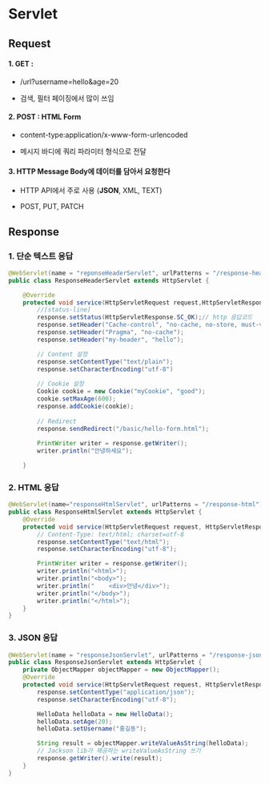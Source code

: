 # Servlet



## Request

#### 1. GET :

   - /url?username=hello&age=20

   - 검색, 필터 페이징에서 많이 쓰임

#### 2. POST : HTML Form

   - content-type:application/x-www-form-urlencoded

   - 메시지 바디에 쿼리 파라미터 형식으로 전달

#### 3. HTTP Message Body에 데이터를 담아서 요청한다

   - HTTP API에서 주로 사용 (**JSON**, XML, TEXT)

   - POST, PUT, PATCH



## Response



### 1. 단순 텍스트 응답

```java
@WebServlet(name = "reponseHeaderServlet", urlPatterns = "/response-header")
public class ResponseHeaderServlet extends HttpServlet {

    @Override
    protected void service(HttpServletRequest request,HttpServletResponse response) throws ServletException, IOException {
        //[status-line]
        response.setStatus(HttpServletResponse.SC_OK);// http 응답코드
        response.setHeader("Cache-control", "no-cache, no-store, must-validate");
        response.setHeader("Pragma", "no-cache");
        response.setHeader("my-header", "hello");

        // Content 설정
        response.setContentType("text/plain");
        response.setCharacterEncoding("utf-8")
		
        // Cookie 설정
        Cookie cookie = new Cookie("myCookie", "good");
	    cookie.setMaxAge(600);
    	response.addCookie(cookie);
        
        // Redirect
        response.sendRedirect("/basic/hello-form.html");
        
        PrintWriter writer = response.getWriter();
        writer.println("안녕하세요");

    }
```



### 2. HTML 응답
```java
@WebServlet(name="responseHtmlServlet", urlPatterns = "/response-html")
public class ResponseHtmlServlet extends HttpServlet {
    @Override
    protected void service(HttpServletRequest request, HttpServletResponse response) throws ServletException, IOException {
        // Content-Type: text/html; charset=utf-8
        response.setContentType("text/html");
        response.setCharacterEncoding("utf-8");

        PrintWriter writer = response.getWriter();
        writer.println("<html>");
        writer.println("<body>");
        writer.println("    <div>안녕</div>");
        writer.println("</body>");
        writer.println("</html>");
    }
}
```



### 3. JSON 응답

```java
@WebServlet(name = "responseJsonServlet", urlPatterns = "/response-json")
public class ResponseJsonServlet extends HttpServlet {
    private ObjectMapper objectMapper = new ObjectMapper();
    @Override
    protected void service(HttpServletRequest request, HttpServletResponse response) throws ServletException, IOException {
        response.setContentType("application/json");
        response.setCharacterEncoding("utf-8");

        HelloData helloData = new HelloData();
        helloData.setAge(20);
        helloData.setUsername("홍길동");

        String result = objectMapper.writeValueAsString(helloData);
        // Jackson lib가 제공하는 writeValueAsString 쓰기
        response.getWriter().write(result);
    }
}

```